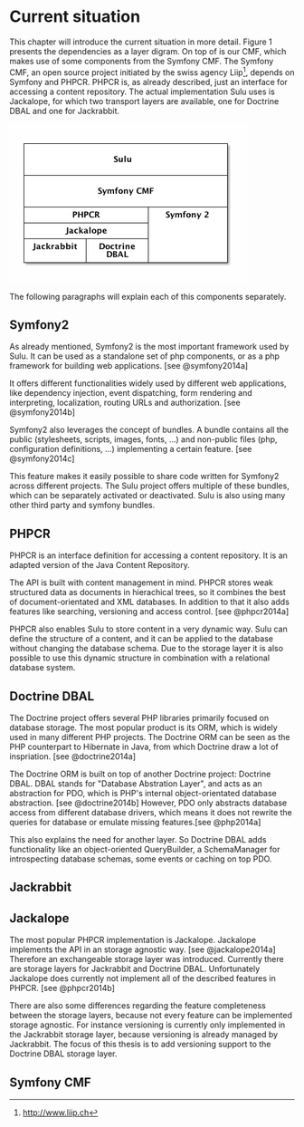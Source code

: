 # Current situation
This chapter will introduce the current situation in more detail. Figure 1 
presents the dependencies as a layer digram. On top of is our CMF, which makes
use of some components from the Symfony CMF. The Symfony CMF, an open source
project initiated by the swiss agency Liip[^9], depends on Symfony and PHPCR.
PHPCR is, as already described, just an interface for accessing a content
repository. The actual implementation Sulu uses is Jackalope, for which two
transport layers are available, one for Doctrine DBAL and one for Jackrabbit.

![The layer architecture of Sulu](diagrams/overview.png)

The following paragraphs will explain each of this components separately.

## Symfony2
As already mentioned, Symfony2 is the most important framework used by Sulu.
It can be used as a standalone set of php components, or as a php framework for
building web applications. [see @symfony2014a]

It offers different functionalities widely used by different web applications,
like dependency injection, event dispatching, form rendering and interpreting,
localization, routing URLs and authorization. [see @symfony2014b]

Symfony2 also leverages the concept of bundles. A bundle contains all the
public (stylesheets, scripts, images, fonts, ...) and non-public files (php,
configuration definitions, ...) implementing a certain feature.
[see @symfony2014c]

This feature makes it easily possible to share code written for Symfony2 across
different projects. The Sulu project offers multiple of these bundles, which
can be separately activated or deactivated. Sulu is also using many other third
party and symfony bundles.

## PHPCR
PHPCR is an interface definition for accessing a content repository. It is an
adapted version of the Java Content Repository.

The API is built with content management in mind. PHPCR stores weak structured
data as documents in hierachical trees, so it combines the best of
document-orientated and XML databases. In addition to that it also adds
features like searching, versioning and access control. [see @phpcr2014a]

PHPCR also enables Sulu to store content in a very dynamic way. Sulu can define
the structure of a content, and it can be applied to the database without
changing the database schema. Due to the storage layer it is also possible to
use this dynamic structure in combination with a relational database system.

## Doctrine DBAL
The Doctrine project offers several PHP libraries primarily focused on database
storage. The most popular product is its ORM, which is widely used in many
different PHP projects. The Doctrine ORM can be seen as the PHP counterpart to
Hibernate in Java, from which Doctrine draw a lot of inspriation.
[see @doctrine2014a]

The Doctrine ORM is built on top of another Doctrine project: Doctrine DBAL.
DBAL stands for "Database Abstration Layer", and acts as an abstraction for
PDO, which is PHP's internal object-orientated database abstraction.
[see @doctrine2014b] However, PDO only abstracts database access from different
database drivers, which means it does not rewrite the queries for database or
emulate missing features.[see @php2014a]

This also explains the need for another layer. So Doctrine DBAL adds
functionality like an object-oriented QueryBuilder, a SchemaManager for
introspecting database schemas, some events or caching on top PDO.

## Jackrabbit

## Jackalope
The most popular PHPCR implementation is Jackalope. Jackalope implements the
API in an storage agnostic way. [see @jackalope2014a] Therefore an exchangeable
storage layer was introduced. Currently there are storage layers for Jackrabbit
and Doctrine DBAL. Unfortunately Jackalope does currently not implement all of
the described features in PHPCR. [see @phpcr2014b]

There are also some differences regarding the feature completeness between the
storage layers, because not every feature can be implemented storage agnostic.
For instance versioning is currently only implemented in the Jackrabbit storage
layer, because versioning is already managed by Jackrabbit. The focus of this
thesis is to add versioning support to the Doctrine DBAL storage layer.

## Symfony CMF

[^9]: <http://www.liip.ch>
